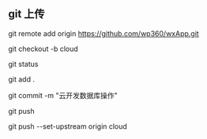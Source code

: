## git 上传

git remote add origin https://github.com/wp360/wxApp.git

git checkout -b cloud

git status

git add .

git commit -m "云开发数据库操作"

git push

git push --set-upstream origin cloud